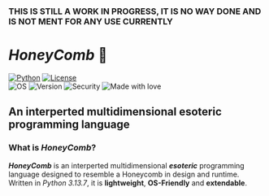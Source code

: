 ### THIS IS STILL A WORK IN PROGRESS, IT IS NO WAY DONE AND IS NOT MENT FOR ANY USE CURRENTLY

# *HoneyComb* 🐝

[![Python](https://img.shields.io/badge/python-3.13.7-yellow.svg)](https://www.python.org/downloads/release/python-3137/)
[![License](https://img.shields.io/:license-Apache%202-blue.svg)](LICENSE)  
![OS](https://img.shields.io/badge/OS-Linux%20%7C%20Windows%20%7C%20Mac-blue)
![Version](https://img.shields.io/badge/version-0.0.1-orange.svg)
![Security](https://img.shields.io/badge/security-secure-brightgreen)
![Made with love](https://img.shields.io/badge/Made%20with-❤-red.svg)



## An interperted multidimensional esoteric programming language

### What is *HoneyComb*?

***HoneyComb*** is an interperted multidimensional ***esoteric*** programming language designed to resemble a Honeycomb in design and runtime. Written in *Python 3.13.7*, it is **lightweight**, **OS-Friendly** and **extendable**.
